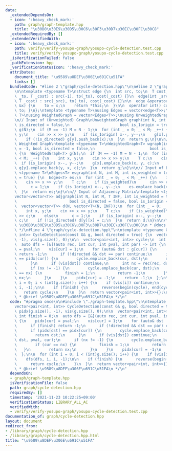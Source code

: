 ```yaml
---
data:
  _extendedDependsOn:
  - icon: ':heavy_check_mark:'
    path: graph/graph-template.hpp
    title: "\u30B0\u30E9\u30D5\u30C6\u30F3\u30D7\u30EC\u30FC\u30C8"
  _extendedRequiredBy: []
  _extendedVerifiedWith:
  - icon: ':heavy_check_mark:'
    path: verify/verify-yosupo-graph/yosupo-cycle-detection.test.cpp
    title: verify/verify-yosupo-graph/yosupo-cycle-detection.test.cpp
  _isVerificationFailed: false
  _pathExtension: hpp
  _verificationStatusIcon: ':heavy_check_mark:'
  attributes:
    document_title: "\u9589\u8DEF\u306E\u691C\u51FA"
    links: []
  bundledCode: "#line 2 \"graph/cycle-detection.hpp\"\n\n#line 2 \"graph/graph-template.hpp\"\
    \n\ntemplate <typename T>\nstruct edge {\n  int src, to;\n  T cost;\n\n  edge(int\
    \ _to, T _cost) : src(-1), to(_to), cost(_cost) {}\n  edge(int _src, int _to,\
    \ T _cost) : src(_src), to(_to), cost(_cost) {}\n\n  edge &operator=(const int\
    \ &x) {\n    to = x;\n    return *this;\n  }\n\n  operator int() const { return\
    \ to; }\n};\ntemplate <typename T>\nusing Edges = vector<edge<T>>;\ntemplate <typename\
    \ T>\nusing WeightedGraph = vector<Edges<T>>;\nusing UnweightedGraph = vector<vector<int>>;\n\
    \n// Input of (Unweighted) Graph\nUnweightedGraph graph(int N, int M = -1, bool\
    \ is_directed = false,\n                      bool is_1origin = true) {\n  UnweightedGraph\
    \ g(N);\n  if (M == -1) M = N - 1;\n  for (int _ = 0; _ < M; _++) {\n    int x,\
    \ y;\n    cin >> x >> y;\n    if (is_1origin) x--, y--;\n    g[x].push_back(y);\n\
    \    if (!is_directed) g[y].push_back(x);\n  }\n  return g;\n}\n\n// Input of\
    \ Weighted Graph\ntemplate <typename T>\nWeightedGraph<T> wgraph(int N, int M\
    \ = -1, bool is_directed = false,\n                        bool is_1origin = true)\
    \ {\n  WeightedGraph<T> g(N);\n  if (M == -1) M = N - 1;\n  for (int _ = 0; _\
    \ < M; _++) {\n    int x, y;\n    cin >> x >> y;\n    T c;\n    cin >> c;\n  \
    \  if (is_1origin) x--, y--;\n    g[x].emplace_back(x, y, c);\n    if (!is_directed)\
    \ g[y].emplace_back(y, x, c);\n  }\n  return g;\n}\n\n// Input of Edges\ntemplate\
    \ <typename T>\nEdges<T> esgraph(int N, int M, int is_weighted = true, bool is_1origin\
    \ = true) {\n  Edges<T> es;\n  for (int _ = 0; _ < M; _++) {\n    int x, y;\n\
    \    cin >> x >> y;\n    T c;\n    if (is_weighted)\n      cin >> c;\n    else\n\
    \      c = 1;\n    if (is_1origin) x--, y--;\n    es.emplace_back(x, y, c);\n\
    \  }\n  return es;\n}\n\n// Input of Adjacency Matrix\ntemplate <typename T>\n\
    vector<vector<T>> adjgraph(int N, int M, T INF, int is_weighted = true,\n    \
    \                       bool is_directed = false, bool is_1origin = true) {\n\
    \  vector<vector<T>> d(N, vector<T>(N, INF));\n  for (int _ = 0; _ < M; _++) {\n\
    \    int x, y;\n    cin >> x >> y;\n    T c;\n    if (is_weighted)\n      cin\
    \ >> c;\n    else\n      c = 1;\n    if (is_1origin) x--, y--;\n    d[x][y] =\
    \ c;\n    if (!is_directed) d[y][x] = c;\n  }\n  return d;\n}\n\n/**\n * @brief\
    \ \u30B0\u30E9\u30D5\u30C6\u30F3\u30D7\u30EC\u30FC\u30C8\n * @docs docs/graph/graph-template.md\n\
    \ */\n#line 4 \"graph/cycle-detection.hpp\"\n\ntemplate <typename G>\nvector<pair<int,\
    \ int>> CycleDetection(const G& g, bool directed = true) {\n  vector<int> pidx(g.size(),\
    \ -1), vis(g.size(), 0);\n\n  vector<pair<int, int>> cycle;\n  int finish = 0;\n\
    \  auto dfs = [&](auto rec, int cur, int pval, int par) -> int {\n    pidx[cur]\
    \ = pval;\n    vis[cur] = 1;\n    for (auto& dst : g[cur]) {\n      if (finish)\
    \ return -1;\n      if (!directed && dst == par) continue;\n      if (pidx[dst]\
    \ == pidx[cur]) {\n        cycle.emplace_back(cur, dst);\n        return dst;\n\
    \      }\n      if (vis[dst]) continue;\n      int nx = rec(rec, dst, pval, cur);\n\
    \      if (nx != -1) {\n        cycle.emplace_back(cur, dst);\n        if (cur\
    \ == nx) {\n          finish = 1;\n          return -1;\n        }\n        return\
    \ nx;\n      }\n    }\n    pidx[cur] = -1;\n    return -1;\n  };\n\n  for (int\
    \ i = 0; i < (int)g.size(); i++) {\n    if (vis[i]) continue;\n    dfs(dfs, i,\
    \ i, -1);\n\n    if (finish) {\n      reverse(begin(cycle), end(cycle));\n   \
    \   return cycle;\n    }\n  }\n  return vector<pair<int, int>>{};\n}\n\n/**\n\
    \ * @brief \u9589\u8DEF\u306E\u691C\u51FA\n */\n"
  code: "#pragma once\n\n#include \"./graph-template.hpp\"\n\ntemplate <typename G>\n\
    vector<pair<int, int>> CycleDetection(const G& g, bool directed = true) {\n  vector<int>\
    \ pidx(g.size(), -1), vis(g.size(), 0);\n\n  vector<pair<int, int>> cycle;\n \
    \ int finish = 0;\n  auto dfs = [&](auto rec, int cur, int pval, int par) -> int\
    \ {\n    pidx[cur] = pval;\n    vis[cur] = 1;\n    for (auto& dst : g[cur]) {\n\
    \      if (finish) return -1;\n      if (!directed && dst == par) continue;\n\
    \      if (pidx[dst] == pidx[cur]) {\n        cycle.emplace_back(cur, dst);\n\
    \        return dst;\n      }\n      if (vis[dst]) continue;\n      int nx = rec(rec,\
    \ dst, pval, cur);\n      if (nx != -1) {\n        cycle.emplace_back(cur, dst);\n\
    \        if (cur == nx) {\n          finish = 1;\n          return -1;\n     \
    \   }\n        return nx;\n      }\n    }\n    pidx[cur] = -1;\n    return -1;\n\
    \  };\n\n  for (int i = 0; i < (int)g.size(); i++) {\n    if (vis[i]) continue;\n\
    \    dfs(dfs, i, i, -1);\n\n    if (finish) {\n      reverse(begin(cycle), end(cycle));\n\
    \      return cycle;\n    }\n  }\n  return vector<pair<int, int>>{};\n}\n\n/**\n\
    \ * @brief \u9589\u8DEF\u306E\u691C\u51FA\n */\n"
  dependsOn:
  - graph/graph-template.hpp
  isVerificationFile: false
  path: graph/cycle-detection.hpp
  requiredBy: []
  timestamp: '2021-11-23 10:22:25+09:00'
  verificationStatus: LIBRARY_ALL_AC
  verifiedWith:
  - verify/verify-yosupo-graph/yosupo-cycle-detection.test.cpp
documentation_of: graph/cycle-detection.hpp
layout: document
redirect_from:
- /library/graph/cycle-detection.hpp
- /library/graph/cycle-detection.hpp.html
title: "\u9589\u8DEF\u306E\u691C\u51FA"
---
```

